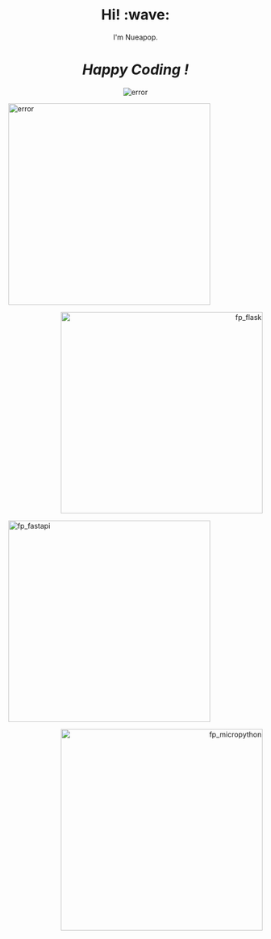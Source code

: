 <h1 align='center'>Hi! :wave:</h1>
<p align='center'>I'm Nueapop.</p>
<h1 align='center'><i>Happy Coding !</i></h1>
<p align='center'><img src="https://github-profile-trophy.vercel.app/?username=nueapop&theme=juicyfresh" alt="error"/></p>
<p align='left'><img src="https://github-readme-stats.vercel.app/api/top-langs/?username=nueapop&layout=compact&theme=dark" width="400" alt="error"/></p>
<p align='right'><img src="https://github-readme-stats.vercel.app/api/pin/?username=nueapop&repo=fp_flask&theme=dark" width="400" alt="fp_flask"/></p>
<p align='left'><img src="https://github-readme-stats.vercel.app/api/pin/?username=nueapop&repo=fp_fastapi&theme=dark" width="400" alt="fp_fastapi"/></p>
<p align='right'><img src="https://github-readme-stats.vercel.app/api/pin/?username=nueapop&repo=fp_micropython&theme=dark" width="400" alt="fp_micropython"/></p>
